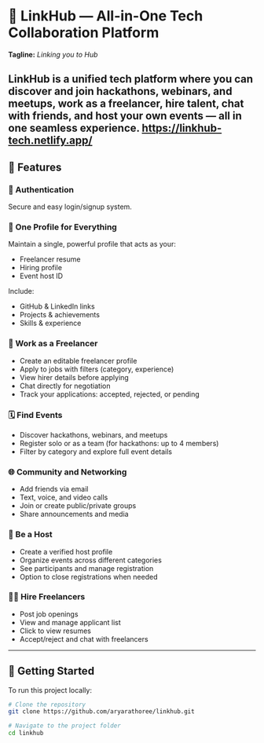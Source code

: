 # 🚀 LinkHub — All-in-One Tech Collaboration Platform

**Tagline:** *Linking you to Hub*

LinkHub is a unified tech platform where you can discover and join **hackathons, webinars, and meetups**, **work as a freelancer**, **hire talent**, **chat with friends**, and **host your own events** — all in one seamless experience.
https://linkhub-tech.netlify.app/
---

## 🌟 Features

### 🔐 Authentication
Secure and easy login/signup system.

### 👤 One Profile for Everything
Maintain a single, powerful profile that acts as your:
- Freelancer resume
- Hiring profile
- Event host ID

Include:
- GitHub & LinkedIn links  
- Projects & achievements  
- Skills & experience  

### 💼 Work as a Freelancer
- Create an editable freelancer profile  
- Apply to jobs with filters (category, experience)  
- View hirer details before applying  
- Chat directly for negotiation  
- Track your applications: accepted, rejected, or pending  

### 🗓️ Find Events
- Discover hackathons, webinars, and meetups  
- Register solo or as a team (for hackathons: up to 4 members)  
- Filter by category and explore full event details  

### 🌐 Community and Networking
- Add friends via email  
- Text, voice, and video calls  
- Join or create public/private groups  
- Share announcements and media  

### 🎤 Be a Host
- Create a verified host profile  
- Organize events across different categories  
- See participants and manage registration  
- Option to close registrations when needed  

### 🧑‍💼 Hire Freelancers
- Post job openings  
- View and manage applicant list  
- Click to view resumes  
- Accept/reject and chat with freelancers  

---

## 🚀 Getting Started

To run this project locally:

```bash
# Clone the repository
git clone https://github.com/aryarathoree/linkhub.git

# Navigate to the project folder
cd linkhub

